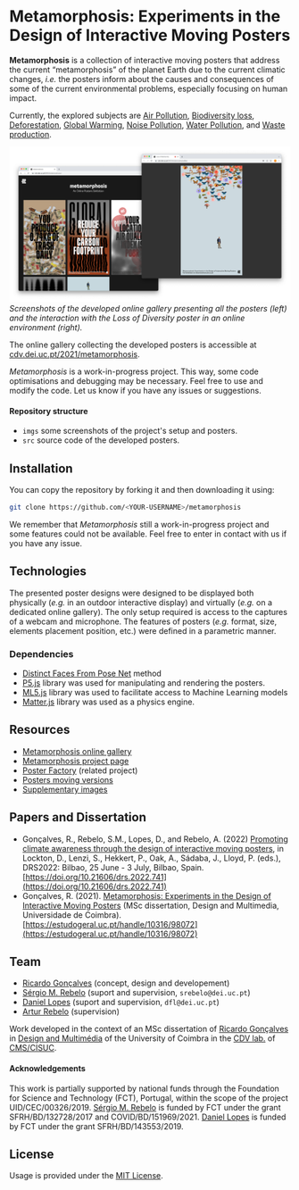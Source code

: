 # Metamorphosis: Experiments in the Design of Interactive Moving Posters

**Metamorphosis** is a collection of interactive moving posters that address the current “metamorphosis” of the planet Earth due to the current climatic changes, _i.e._ the posters inform about the causes and consequences of some of the current environmental problems, especially focusing on human impact. 

Currently, the explored subjects are [Air Pollution](https://cdv.dei.uc.pt/2021/metamorphosis/AirPollution), [Biodiversity loss](https://cdv.dei.uc.pt/2021/metamorphosis/Bio/), [Deforestation](https://cdv.dei.uc.pt/2021/metamorphosis/Deforestation/), [Global Warming](https://cdv.dei.uc.pt/2021/metamorphosis/GlobalWarming/), [Noise Pollution](https://cdv.dei.uc.pt/2021/metamorphosis/NoisePollution/), [Water Pollution](https://cdv.dei.uc.pt/2021/metamorphosis/WaterPollution), and [Waste production](https://cdv.dei.uc.pt/2021/metamorphosis/WaterPollution).

![](imgs/screenshots.png)
*Screenshots of the developed online gallery presenting all the posters (left) and the interaction with the Loss of Diversity poster in an online environment (right).*

The online gallery collecting the developed posters is accessible at [cdv.dei.uc.pt/2021/metamorphosis](https://cdv.dei.uc.pt/2021/metamorphosis).

_Metamorphosis_ is a work-in-progress project. This way, some code optimisations and debugging may be necessary. Feel free to use and modify the code. Let us know if you have any issues or suggestions. 

#### Repository structure 

- `imgs` some screenshots of the project's setup and posters.
- `src` source code of the developed posters.


## Installation
You can copy the repository by forking it and then downloading it using:

```bash
git clone https://github.com/<YOUR-USERNAME>/metamorphosis
```
We remember that _Metamorphosis_ still a work-in-progress project and some features could not be available. Feel free to enter in contact with us if you have any issue.

## Technologies
The presented poster designs were designed to be displayed both physically (_e.g._ in an outdoor interactive display) and virtually (_e.g._ on a dedicated online gallery). The only setup required is access to the captures of a webcam and microphone. The features of posters (_e.g._ format, size, elements placement position, etc.) were defined in a parametric manner.

### Dependencies
- [Distinct Faces From Pose Net](https://github.com/danifslopes/distinctFacesFromPoseNet) method
- [P5.js](https://p5js.org/) library was used for manipulating and rendering the posters.
- [ML5.js](https://ml5js.org/) library was used to facilitate access to Machine Learning models
- [Matter.js](https://brm.io/matter-js/) library was used as a physics engine. 

## Resources
- [Metamorphosis online gallery](https://cdv.dei.uc.pt/2021/metamorphosis)
- [Metamorphosis project page](https://cdv.dei.uc.pt/metamorphosis/)
- [Poster Factory](https://cdv.dei.uc.pt/posters-factory/) (related project)
- [Posters moving versions](https://cdv.dei.uc.pt/wp-content/uploads/2022/06/animated-versions.zip)
- [Supplementary images](https://cdv.dei.uc.pt/wp-content/uploads/2022/06/images.zip)

## Papers and Dissertation
- Gonçalves, R., Rebelo, S.M., Lopes, D., and Rebelo, A. (2022) [Promoting climate awareness through the design of interactive moving posters](https://doi.org/10.21606/drs.2022.741), in Lockton, D., Lenzi, S., Hekkert, P., Oak, A., Sádaba, J., Lloyd, P. (eds.), DRS2022: Bilbao, 25 June - 3 July, Bilbao, Spain. [https://doi.org/10.21606/drs.2022.741](https://doi.org/10.21606/drs.2022.741)
- Gonçalves, R. (2021). [Metamorphosis: Experiments in the Design of Interactive Moving Posters](https://estudogeral.uc.pt/handle/10316/98072) (MSc dissertation, Design and Multimedia, Universidade de Coimbra). [https://estudogeral.uc.pt/handle/10316/98072](https://estudogeral.uc.pt/handle/10316/98072)

## Team
- [Ricardo Gonçalves](https://github.com/Ricardo5cg) (concept, design and developement)
- [Sérgio M. Rebelo](https://github.com/sergiomrebelo/) (suport and supervision, `srebelo@dei.uc.pt`)
- [Daniel Lopes](https://github.com/danifslopes/) (suport and supervision, `dfl@dei.uc.pt`)
- [Artur Rebelo](https://cdv.dei.uc.pt/authors/artur-rebelo/) (supervision)

Work developed in the context of an MSc dissertation of [Ricardo Gonçalves](https://github.com/Ricardo5cg) in [Design and Multimédia](https://dm.dei.uc.pt/) of the University of Coimbra in the [CDV lab.](https://cdv.dei.uc.pt/) of [CMS/CISUC](https://www.cisuc.uc.pt/en).

#### Acknowledgements
This work is partially supported by national funds through the Foundation for Science and Technology (FCT), Portugal, within the scope of the project UID/CEC/00326/2019. [Sérgio M. Rebelo](https://github.com/sergiomrebelo/) is funded by FCT under the grant SFRH/BD/132728/2017 and COVID/BD/151969/2021. [Daniel Lopes](https://github.com/danifslopes/) is funded by FCT under the grant SFRH/BD/143553/2019.


## License
Usage is provided under the [MIT License](http://http//opensource.org/licenses/mit-license.php). 